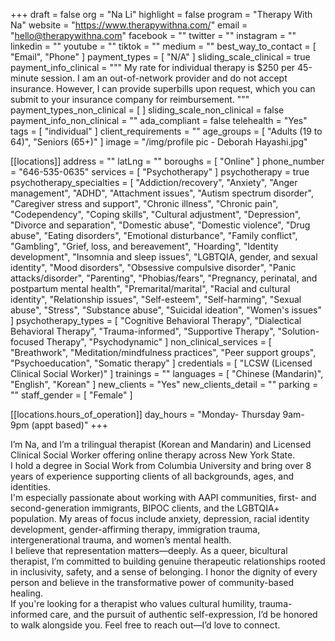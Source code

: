 +++
draft = false
org = "Na Li"
highlight = false
program = "Therapy With Na"
website = "https://www.therapywithna.com/"
email = "hello@therapywithna.com"
facebook = ""
twitter = ""
instagram = ""
linkedin = ""
youtube = ""
tiktok = ""
medium = ""
best_way_to_contact = [ "Email", "Phone" ]
payment_types = [ "N/A" ]
sliding_scale_clinical = true
payment_info_clinical = """
My rate for individual therapy is $250 per 45-minute session.
I am an out-of-network provider and do not accept insurance.  However, I can provide superbills upon request, which you can submit to your insurance company for reimbursement.
"""
payment_types_non_clinical = [ ]
sliding_scale_non_clinical = false
payment_info_non_clinical = ""
ada_compliant = false
telehealth = "Yes"
tags = [ "individual" ]
client_requirements = ""
age_groups = [ "Adults (19 to 64)", "Seniors (65+)" ]
image = "/img/profile pic - Deborah Hayashi.jpg"

[[locations]]
address = ""
latLng = ""
boroughs = [ "Online" ]
phone_number = "646-535-0635"
services = [ "Psychotherapy" ]
psychotherapy = true
psychotherapy_specialties = [
  "Addiction/recovery",
  "Anxiety",
  "Anger management",
  "ADHD",
  "Attachment issues",
  "Autism spectrum disorder",
  "Caregiver stress and support",
  "Chronic illness",
  "Chronic pain",
  "Codependency",
  "Coping skills",
  "Cultural adjustment",
  "Depression",
  "Divorce and separation",
  "Domestic abuse",
  "Domestic violence",
  "Drug abuse",
  "Eating disorders",
  "Emotional disturbance",
  "Family conflict",
  "Gambling",
  "Grief, loss, and bereavement",
  "Hoarding",
  "Identity development",
  "Insomnia and sleep issues",
  "LGBTQIA, gender, and sexual identity",
  "Mood disorders",
  "Obsessive compulsive disorder",
  "Panic attacks/disorder",
  "Parenting",
  "Phobias/fears",
  "Pregnancy, perinatal, and postpartum mental health",
  "Premarital/marital",
  "Racial and cultural identity",
  "Relationship issues",
  "Self-esteem",
  "Self-harming",
  "Sexual abuse",
  "Stress",
  "Substance abuse",
  "Suicidal ideation",
  "Women's issues"
]
psychotherapy_types = [
  "Cognitive Behavioral Therapy",
  "Dialectical Behavioral Therapy",
  "Trauma-informed",
  "Supportive Therapy",
  "Solution-focused Therapy",
  "Psychodynamic"
]
non_clinical_services = [
  "Breathwork",
  "Meditation/mindfulness practices",
  "Peer support groups",
  "Psychoeducation",
  "Somatic therapy"
]
credentials = [ "LCSW (Licensed Clinical Social Worker)" ]
trainings = ""
languages = [ "Chinese (Mandarin)", "English", "Korean" ]
new_clients = "Yes"
new_clients_detail = ""
parking = ""
staff_gender = [ "Female" ]

  [[locations.hours_of_operation]]
  day_hours = "Monday- Thursday 9am- 9pm (appt based)"
+++


I’m Na, and I’m a trilingual therapist (Korean and Mandarin) and Licensed Clinical Social Worker offering online therapy across New York State. <br>
I hold a degree in Social Work from Columbia University and bring over 8 years of experience supporting clients of all backgrounds, ages, and identities. <br>
I'm especially passionate about working with AAPI communities, first- and second-generation immigrants, BIPOC clients, and the LGBTQIA+ population. My areas of focus include anxiety, depression, racial identity development, gender-affirming therapy, immigration trauma, intergenerational trauma, and women’s mental health. <br>
I believe that representation matters—deeply. As a queer, bicultural therapist, I’m committed to building genuine therapeutic relationships rooted in inclusivity, safety, and a sense of belonging. I honor the dignity of every person and believe in the transformative power of community-based healing. <br>
If you're looking for a therapist who values cultural humility, trauma-informed care, and the pursuit of authentic self-expression, I’d be honored to walk alongside you. Feel free to reach out—I’d love to connect. <br>
